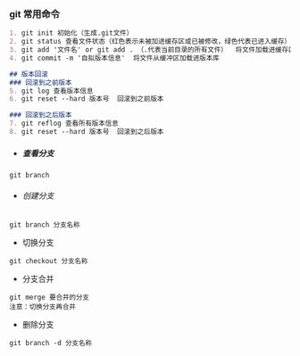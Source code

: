 ### git 常用命令

```markdown
1. git init 初始化（生成.git文件）
2. git status 查看文件状态（红色表示未被加进缓存区或已被修改，绿色代表已进入缓存）
3. git add '文件名' or git add . （.代表当前目录的所有文件）  将文件加载进缓存区
4. git commit -m '自拟版本信息'  将文件从缓冲区加载进版本库

## 版本回滚
### 回滚到之前版本
5. git log 查看版本信息
6. git reset --hard 版本号  回滚到之前版本

### 回滚到之后版本
7. git reflog 查看所有版本信息
8. git reset --hard 版本号  回滚到之后版本

```



- ##### 查看分支

```
git branch
```

- ###### 创建分支

```
git branch 分支名称
```

- 切换分支

```
git checkout 分支名称
```

- 分支合并

```
git merge 要合并的分支
注意：切换分支再合并
```

- 删除分支

````
git branch -d 分支名称
````



